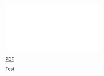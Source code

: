 ![ORCM DB Schema](4-Developer-Guide/4.3-ORCM-DB-Schema/ORCM-DB-ER-diagram-ORCMv0.9_DBv2.0.pdf)

[PDF](https://github.com/open-mpi/orcm/wiki/ORCM-DB-ER-diagram-ORCMv0.9_DBv2.0.pdf)

Test